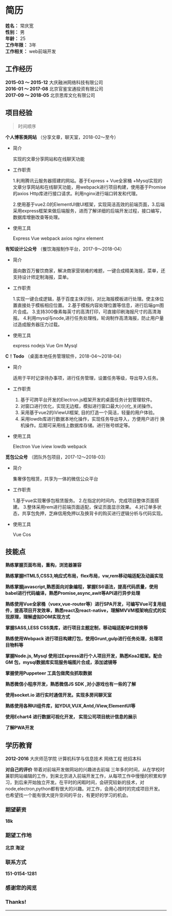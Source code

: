 # 简历
**姓名：** 常庆宽  
**性别：** 男  
**年龄：** 25  
**工作年限：** 3年  
**工作相关：** web前端开发


## 工作经历

**2015-03 ～ 2015-12** 大庆融洲网络科技有限公司  
**2016-01 ～ 2017-08** 北京官鉴宝通投资有限公司  
**2017-09 ～ 2018-05** 北京思库文化有限公司  

## 项目经验        
> 时间顺序

**个人博客类网站** （分享文章，聊天室，2018-02～至今）  
 
* 简介  

	实现的文章分享网站和在线聊天功能

* 工作职责

	1.利用腾讯云服务器搭建的网站。基于Express + Vue全家桶 +Mysql实现的文章分享网站和在线聊天功能，用webpack进行项目构建，使用基于Promise的axios Http库进行接口请求。利用nginx进行端口转发和代理。

	2.使用基于vue2.0的ElementUI做UI框架，实现简洁高效的前端页面，3.后端采用express框架来做后端服务，进而了解详细的后端开发过程，接口编写，数据库增删改查等处理。

* 使用工具  

	Express Vue webpack axios nginx element

**有知设计公众号** （餐饮海报制作平台，2017-9～2018-04）  

* 简介  

	面向数百万餐饮商家，解决商家营销难的难题，一键合成精美海报，菜单，还支持设计师定制海报，菜单。

* 工作职责  

	1.实现一键合成逻辑，基于百度主体识别，对比海报模板进行处理。使主体位置直接处于模板相应位置。
	2.基于模板内容处理位置等信息，进行后端gm图片合成。
	3.支持300像素每英寸的高清打印，可直接印刷海报尺寸的高清海报。
	4.利用mysql与node,进行任务处理栈，轮询制作高清海报，防止用户量过造成服务器压力过载。

* 使用工具  

	express nodejs Vue Gm Mysql


**C！Todo** （桌面本地任务管理软件，2018-04～2018-04）  

* 简介  

	适用于平时记录待办事项，进行任务管理，设置任务等级，导出导入任务。

* 工作职责  

	1.  基于可跨平台开发的Electron.js框架开发的桌面任务计划管理软件。
	2. 对窗口进行优化，实现无边框，模拟进行窗口最大(小)化,关闭操作。
	3. 采用基于vue2的iViewUI框架, 目的打造一个简洁，轻量的用户体验。
	4. 采用lowdb库进行数据本地化操作，实现任务导出导入，方便用户进行	换机操作。后期可采用线上数据库存储。进行账号绑定等。

* 使用工具  

	Electron Vue iview lowdb webpack


**觅包公众号** （团队外包项目，2017-12～2018-03） 

* 简介  

	集奢侈包租赁，共享为一体的微信公众平台

* 工作职责  

	1.基于vue实现奢侈包租赁服务。
	2.在指定的时间内，完成项目整体页面搭建。
	3.整体采用rem进行前端页面适配，保证页面显示效果。
	4.对订单多状态，共享包免押，芝麻信用免押以及换背卡的购买进行逻辑分析与代码实现。

* 使用工具  

	Vue Cos 


## 技能点

**熟练掌握页面布局，重构，浏览器兼容**

**熟练掌握HTML5,CSS3,响应式布局，flex布局，vw,rem移动端适配及动画实现**

**熟练掌握javascript,熟悉面向对象编程，掌握ES6语法，提高代码质量，使用babel进行代码编译，熟悉Promise,async,awit等API进行异步处理**

**熟练使用Vue全家桶（vuex,vue-router等）进行SPA开发，可编写Vue可复用组件，提高项目开发效率，熟悉react及react-native，理解MVVM框架响应式的实现原理，理解虚拟DOM实现方式**

**掌握SASS,LESS CSS类库，进行项目主题定制，移动端适配单位转换等**

**熟练使用Webpack 进行项目构建打包，使用Grunt,gulp进行任务处理，处理项目物料等**

**掌握Node.js, Mysql 使用过Express进行个人项目开发，熟悉Koa2框架。配合GM 包，mysql数据库实现服务端图片合成，添加滤镜等**

**掌握使用Puppeteer 工具包做爬虫抓取数据**

**熟悉微信小程序开发，熟悉微信JS SDK ,对小游戏也有一些的了解**

**使用socket.io 进行实时通信开发。实现多房间聊天室**

**熟练使用各种UI组件库，如YDUI,VUX,Antd,iView,ElementUI等**

**使用Echart4 进行数据可视化开发， 实现公司项目统计信息的展示**

**了解PWA开发**

## 学历教育

**2012-2016** 大庆师范学院 计算机科学与信息技术 网络工程  统招本科

**对自己的评价** 
带着对前端开发做网站的兴趣进去前端 三年多的时间，从在学校时兼职网站编辑的工作，到来北京进入前端开发工作，从每项工作中慢慢的积累和学习，到后来开始独立开发。在平时的闲暇时间，会研究较新的技术，对node,electron,python都有很大的兴趣。对工作，会用心按时的完成项目开发。也希望找一个能有很大提升空间的平台，有更好的学习的机会。

### 期望薪资
**18k**

### 期望工作地
**北京 海淀**

### 联系方式
**151-0154-1281**


### 感谢您的阅览
### Thanks!
***
